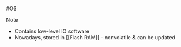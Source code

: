 #OS 
> [!note]
> - Contains low-level IO software
> - Nowadays, stored in [[Flash RAM]] - nonvolatile & can be updated